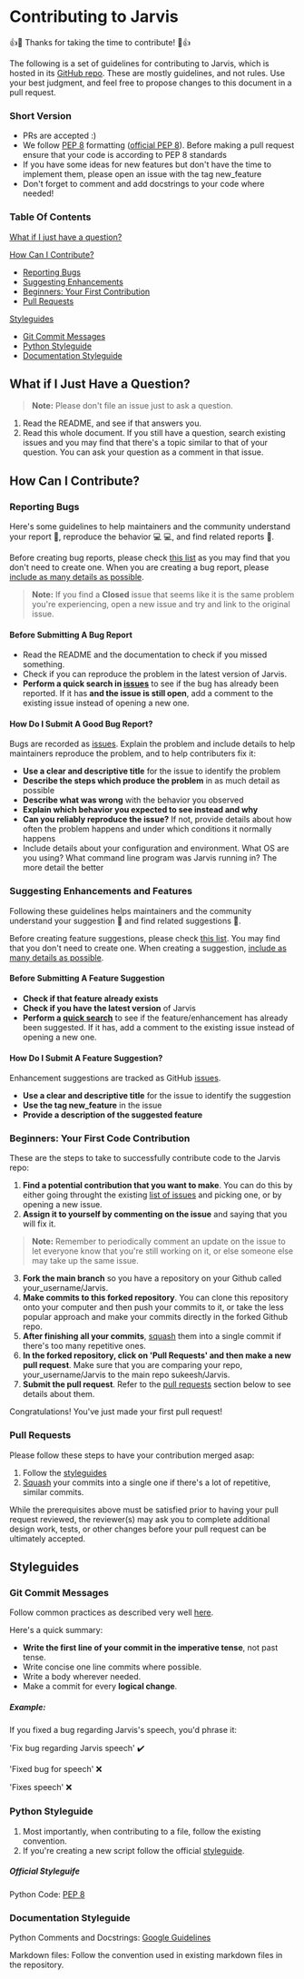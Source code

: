 # Contributing to Jarvis

:+1::tada: Thanks for taking the time to contribute! :tada::+1:

The following is a set of guidelines for contributing to Jarvis, which is hosted in its [GitHub repo](https://github.com/sukeesh/Jarvis). These are mostly guidelines, and not rules. Use your best judgment, and feel free to propose changes to this document in a pull request.

### Short Version

* PRs are accepted :)
* We follow [PEP 8](https://pep8.org/) formatting ([official PEP 8](https://www.python.org/dev/peps/pep-0008/)). Before making a pull request ensure that your code is according to PEP 8 standards
* If you have some ideas for new features but don't have the time to implement them, please open an issue with the tag new_feature
* Don't forget to comment and add docstrings to your code where needed!

### Table Of Contents

[What if I just have a question?](#what-if-i-just-have-a-question)

[How Can I Contribute?](#how-can-i-contribute)
  * [Reporting Bugs](#reporting-bugs)
  * [Suggesting Enhancements](#suggesting-enhancements)
  * [Beginners: Your First Contribution](#beginners-your-first-contribution)
  * [Pull Requests](#pull-requests)

[Styleguides](#styleguides)
  * [Git Commit Messages](#git-commit-messages)
  * [Python Styleguide](#python-styleguide)
  * [Documentation Styleguide](#documentation-styleguide)


## What if I Just Have a Question?

> **Note:** Please don't file an issue just to ask a question. 
1. Read the README, and see if that answers you.
2. Read this whole document.
If you still have a question, search existing issues and you may find that there's a topic similar to that of your question. You can ask your question as a comment in that issue.

## How Can I Contribute?

### Reporting Bugs

Here's some guidelines to help maintainers and the community understand your report :pencil:, reproduce the behavior :computer: :computer:, and find related reports :mag_right:.

Before creating bug reports, please check [this list](#before-submitting-a-bug-report) as you may find that you don't need to create one. When you are creating a bug report, please [include as many details as possible](#how-do-i-submit-a-good-bug-report).

> **Note:** If you find a **Closed** issue that seems like it is the same problem you're experiencing, open a new issue and try and link to the original issue.

#### Before Submitting A Bug Report

* Read the README and the documentation to check if you missed something.
* Check if you can reproduce the problem in the latest version of Jarvis.
* **Perform a quick search in [issues](https://github.com/sukeesh/Jarvis/issues)** to see if the bug has already been reported. If it has **and the issue is still open**, add a comment to the existing issue instead of opening a new one.

#### How Do I Submit A Good Bug Report?

Bugs are recorded as [issues](https://guides.github.com/features/issues/).
Explain the problem and include details to help maintainers reproduce the problem, and to help contributers fix it:

* **Use a clear and descriptive title** for the issue to identify the problem
* **Describe the steps which produce the problem** in as much detail as possible
* **Describe what was wrong** with the behavior you observed
* **Explain which behavior you expected to see instead and why**
* **Can you reliably reproduce the issue?** If not, provide details about how often the problem happens and under which conditions it normally happens
* Include details about your configuration and environment. What OS are you using? What command line program was Jarvis running in? The more detail the better

### Suggesting Enhancements and Features

Following these guidelines helps maintainers and the community understand your suggestion :pencil: and find related suggestions :mag_right:.

Before creating feature suggestions, please check [this list](#before-submitting-a-feature-suggestion). You may find that you don't need to create one. When creating a suggestion, [include as many details as possible](#how-do-i-suggest-a-feature).

#### Before Submitting A Feature Suggestion

* **Check if that feature already exists**
* **Check if you have the latest version** of Jarvis
* **Perform a [quick search](https://github.com/sukeesh/Jarvis/issues)** to see if the feature/enhancement has already been suggested. If it has, add a comment to the existing issue instead of opening a new one.

#### How Do I Submit A Feature Suggestion?

Enhancement suggestions are tracked as GitHub [issues](https://guides.github.com/features/issues/).

* **Use a clear and descriptive title** for the issue to identify the suggestion
* **Use the tag new_feature** in the issue
* **Provide a description of the suggested feature**

### Beginners: Your First Code Contribution

These are the steps to take to successfully contribute code to the Jarvis repo:

1. **Find a potential contribution that you want to make**. You can do this by either going throught the existing [list of issues](https://github.com/sukeesh/Jarvis/issues) and picking one, or by opening a new issue.
2. **Assign it to yourself by commenting on the issue** and saying that you will fix it.
> **Note:** Remember to periodically comment an update on the issue to let everyone know that you're still working on it, or else someone else may take up the same issue.
3. **Fork the main branch** so you have a repository on your Github called your_username/Jarvis.
4. **Make commits to this forked repository**. You can clone this repository onto your computer and then push your commits to it, or take the less popular approach and make your commits directly in the forked Github repo.
5. **After finishing all your commits**, [squash](https://www.google.com/url?sa=t&rct=j&q=&esrc=s&source=web&cd=&cad=rja&uact=8&ved=2ahUKEwjIoemS1Y30AhWzyIsBHWprDJYQFnoECAQQAw&url=https%3A%2F%2Fdocs.github.com%2Fen%2Fdesktop%2Fcontributing-and-collaborating-using-github-desktop%2Fmanaging-commits%2Fsquashing-commits&usg=AOvVaw0NwD3KXuURsZVEN7oK_bW2) them into a single commit if there's too many repetitive ones.
6. **In the forked repository, click on 'Pull Requests' and then make a new pull request**. Make sure that you are comparing your repo, your_username/Jarvis to the main repo sukeesh/Jarvis.
7. **Submit the pull request**. Refer to the [pull requests](#pull-requests) section below to see details about them.

Congratulations! You've just made your first pull request!

### Pull Requests

Please follow these steps to have your contribution merged asap:

1. Follow the [styleguides](#styleguides)
2. [Squash](https://www.google.com/url?sa=t&rct=j&q=&esrc=s&source=web&cd=&cad=rja&uact=8&ved=2ahUKEwjIoemS1Y30AhWzyIsBHWprDJYQFnoECAQQAw&url=https%3A%2F%2Fdocs.github.com%2Fen%2Fdesktop%2Fcontributing-and-collaborating-using-github-desktop%2Fmanaging-commits%2Fsquashing-commits&usg=AOvVaw0NwD3KXuURsZVEN7oK_bW2) your commits into a single one if there's a lot of repetitive, similar commits.

While the prerequisites above must be satisfied prior to having your pull request reviewed, the reviewer(s) may ask you to complete additional design work, tests, or other changes before your pull request can be ultimately accepted.

## Styleguides

### Git Commit Messages

Follow common practices as described very well [here](https://chris.beams.io/posts/git-commit/).

Here's a quick summary:
* **Write the first line of your commit in the imperative tense**, not past tense.
* Write concise one line commits where possible.
* Write a body wherever needed.
* Make a commit for every **logical change**.

##### Example:

If you fixed a bug regarding Jarvis's speech, you'd phrase it: 

'Fix bug regarding Jarvis speech' ✔️

'Fixed bug for speech' ❌

'Fixes speech' ❌

### Python Styleguide

1. Most importantly, when contributing to a file, follow the existing convention.
2. If you're creating a new script follow the official [styleguide](#official-styleguide).

##### Official Styleguife 

Python Code: [PEP 8](https://pep8.org/)

### Documentation Styleguide

Python Comments and Docstrings: [Google Guidelines](https://google.github.io/styleguide/pyguide.html#s3.8.1-comments-in-doc-strings)

Markdown files: Follow the convention used in existing markdown files in the repository.



